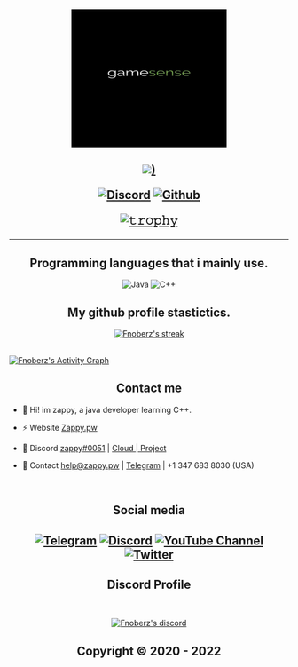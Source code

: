 <h2 align="center">
<p align="center">
<img width=280px, height=250px src="gg.jpeg">





<p align="center">

[![]([https://img.shields.io/badge/ZAPPY-.PW-blue?style=for-the-badge&logo=HTML))](http://zappy.pw/)
  


  

<p align="center">
    <a href="https://discord.gg/VnKw8kxfBm">
   <img alt="Discord" src="https://img.shields.io/badge/DISCORD-ZAPPY%23--0051-blue?style=for-the-badge&logo=discord"></a>  
  <a href="https://github.com/zap66">
   <img alt="Github" src="https://img.shields.io/badge/FOLLOWERS-275-blue?style=for-the-badge&logo=github"></a>   
  
  
[![𝚝𝚛𝚘𝚙𝚑𝚢](https://github-profile-trophy.vercel.app/?username=ryo-ma&column=8&margin-w=20&margin-h=0&no-bg=true&no-frame=true&theme=dark_dimmed)](https://github.com/ryo-ma)

  ----


<h2 align="center">Programming languages that i mainly use.</h2>
<p align="center">
  <img alt="Java" src="https://img.shields.io/badge/-JavaScript-090909?style=for-the-badge&logo=JavaScript&logoColor=E9D54D"></a> 
  <img alt="C++" src="https://img.shields.io/badge/-C++-090909?style=for-the-badge&logo=C%2b%2b&logoColor=6296CC"></a> 
</p>



<h2 align="center">My github profile stastictics.</h2>

<p align="center">
    <a href="https://github.com/zap66">
        <img title="SarnaxLii stats" alt="Fnoberz's streak" src="https://github-readme-streak-stats.herokuapp.com/?user=Fnoberz&theme=dark&hide_border=true&stroke=f53b3b"/>
    </a>
</p><br>
<a href="https://github.com/zap66"><img alt="Fnoberz's Activity Graph" src="https://activity-graph.herokuapp.com/graph?username=Fnoberz&bg_color=0D1117&color=eca15b&line=eca15b&point=FFFFFF&hide_border=true" /></a>
  



<h2 align="center">Contact me</h2>


- 👋 Hi! im zappy, a java developer learning C++.

- ⚡ Website [Zappy.pw](https://zappy.pw)

- 💬 Discord [zappy#0051](https://discord.com/users/970882389930807406) | [Cloud | Project](https://discord.gg/MBTkVcJefp)

- 📧 Contact help@zappy.pw | [Telegram](https://t.me/swagmessiah) | +1 347 683 8030 (USA)


</pre><br>

<h2 align="center">Social media</h2>

<h2 align="center"</h2>

[![Telegram](https://img.shields.io/badge/-Fnoberz-%23282a36?style=for-the-badge&logo=Telegram)](https://t.me/Sarnaxdm)
<a target="_blank" href="https://discord.gg/MBTkVcJefp"><img alt="Discord" src="https://img.shields.io/badge/Cloud | Project%21-%237289DA.svg?style=for-the-badge&logo=discord&logoColor=white"/></a>
[![YouTube Channel](https://img.shields.io/badge/-YouTube-%23282a36?style=for-the-badge&logoColor=ff0000&logo=YouTube)](https://www.youtube.com/channel/UCH4kNKY-dRlMu7UX1TyHcRw)
<a target="_blank" href="https://twitter.com/FnoberzOfficial"><img alt="Twitter" src="https://img.shields.io/badge/@Fnoberz-%231DA1F2.svg?style=for-the-badge&logo=Twitter&logoColor=white"/></a>


<h2 align="center">Discord Profile</h2><br>
  <p align="center">
    <a href="https://discord.com/users/943374631644045363">
        <img title="Fnoberz server discord" alt="Fnoberz's discord" src="https://discord.c99.nl/widget/theme-4/943374631644045363.png"/>
    </a>
</p>

</p>

<h2 align="center"> Copyright © 2020 - 2022  
